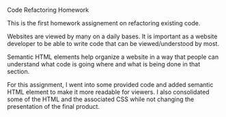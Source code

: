 Code Refactoring Homework

This is the first homework assignement on refactoring existing code. 

Websites are viewed by many on a daily bases. It is important as a website developer to be able to write code 
that can be viewed/understood by most. 

Semantic HTML elements help organize a website in a way that people can understand what code is going where
and what is being done in that section. 

For this assignment, I went into some provided code and added semantic HTML element to make it more readable
for viewers. I also consolidated some of the HTML and the associated CSS while not changing the presentation 
of the final product. 
